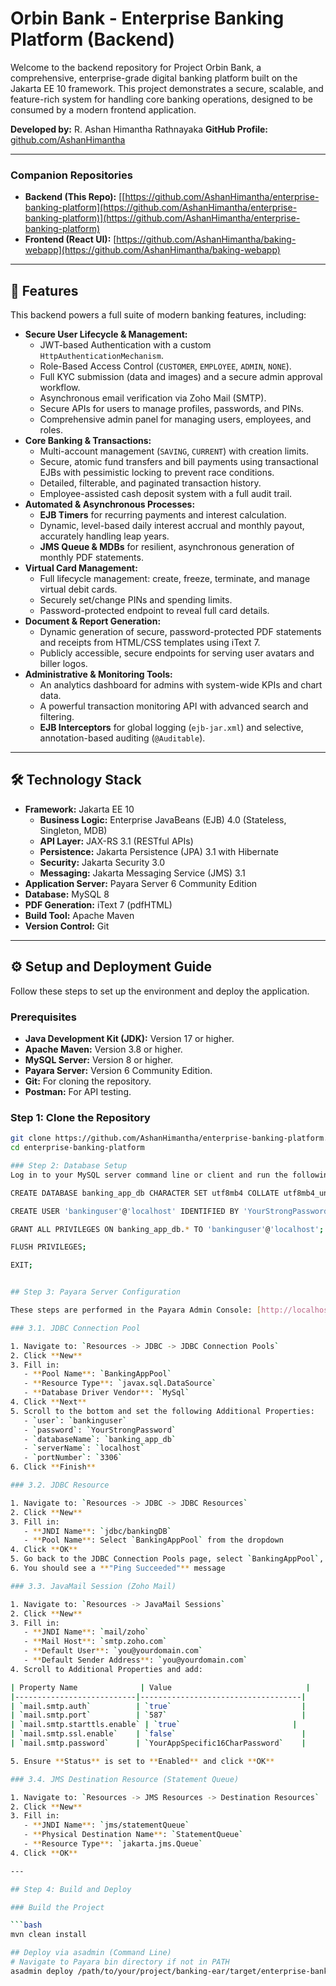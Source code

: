 # Orbin Bank - Enterprise Banking Platform (Backend)

Welcome to the backend repository for Project Orbin Bank, a comprehensive, enterprise-grade digital banking platform built on the Jakarta EE 10 framework. This project demonstrates a secure, scalable, and feature-rich system for handling core banking operations, designed to be consumed by a modern frontend application.

**Developed by:** R. Ashan Himantha Rathnayaka
**GitHub Profile:** [github.com/AshanHimantha](https://github.com/AshanHimantha)

---

### **Companion Repositories**
*   **Backend (This Repo):** [[https://github.com/AshanHimantha/enterprise-banking-platform](https://github.com/AshanHimantha/enterprise-banking-platform)](https://github.com/AshanHimantha/enterprise-banking-platform)
*   **Frontend (React UI):** [https://github.com/AshanHimantha/baking-webapp](https://github.com/AshanHimantha/baking-webapp)

---

## 🚀 Features

This backend powers a full suite of modern banking features, including:

*   **Secure User Lifecycle & Management:**
    *   JWT-based Authentication with a custom `HttpAuthenticationMechanism`.
    *   Role-Based Access Control (`CUSTOMER`, `EMPLOYEE`, `ADMIN`, `NONE`).
    *   Full KYC submission (data and images) and a secure admin approval workflow.
    *   Asynchronous email verification via Zoho Mail (SMTP).
    *   Secure APIs for users to manage profiles, passwords, and PINs.
    *   Comprehensive admin panel for managing users, employees, and roles.
*   **Core Banking & Transactions:**
    *   Multi-account management (`SAVING`, `CURRENT`) with creation limits.
    *   Secure, atomic fund transfers and bill payments using transactional EJBs with pessimistic locking to prevent race conditions.
    *   Detailed, filterable, and paginated transaction history.
    *   Employee-assisted cash deposit system with a full audit trail.
*   **Automated & Asynchronous Processes:**
    *   **EJB Timers** for recurring payments and interest calculation.
    *   Dynamic, level-based daily interest accrual and monthly payout, accurately handling leap years.
    *   **JMS Queue & MDBs** for resilient, asynchronous generation of monthly PDF statements.
*   **Virtual Card Management:**
    *   Full lifecycle management: create, freeze, terminate, and manage virtual debit cards.
    *   Securely set/change PINs and spending limits.
    *   Password-protected endpoint to reveal full card details.
*   **Document & Report Generation:**
    *   Dynamic generation of secure, password-protected PDF statements and receipts from HTML/CSS templates using iText 7.
    *   Publicly accessible, secure endpoints for serving user avatars and biller logos.
*   **Administrative & Monitoring Tools:**
    *   An analytics dashboard for admins with system-wide KPIs and chart data.
    *   A powerful transaction monitoring API with advanced search and filtering.
    *   **EJB Interceptors** for global logging (`ejb-jar.xml`) and selective, annotation-based auditing (`@Auditable`).

---

## 🛠️ Technology Stack

*   **Framework:** Jakarta EE 10
    *   **Business Logic:** Enterprise JavaBeans (EJB) 4.0 (Stateless, Singleton, MDB)
    *   **API Layer:** JAX-RS 3.1 (RESTful APIs)
    *   **Persistence:** Jakarta Persistence (JPA) 3.1 with Hibernate
    *   **Security:** Jakarta Security 3.0
    *   **Messaging:** Jakarta Messaging Service (JMS) 3.1
*   **Application Server:** Payara Server 6 Community Edition
*   **Database:** MySQL 8
*   **PDF Generation:** iText 7 (pdfHTML)
*   **Build Tool:** Apache Maven
*   **Version Control:** Git

---

## ⚙️ Setup and Deployment Guide

Follow these steps to set up the environment and deploy the application.

### Prerequisites

*   **Java Development Kit (JDK):** Version 17 or higher.
*   **Apache Maven:** Version 3.8 or higher.
*   **MySQL Server:** Version 8 or higher.
*   **Payara Server:** Version 6 Community Edition.
*   **Git:** For cloning the repository.
*   **Postman:** For API testing.

### Step 1: Clone the Repository

```bash
git clone https://github.com/AshanHimantha/enterprise-banking-platform.git
cd enterprise-banking-platform

### Step 2: Database Setup
Log in to your MySQL server command line or client and run the following SQL commands. Remember to replace 'YourStrongPassword' with your own secure password.

CREATE DATABASE banking_app_db CHARACTER SET utf8mb4 COLLATE utf8mb4_unicode_ci;

CREATE USER 'bankinguser'@'localhost' IDENTIFIED BY 'YourStrongPassword';

GRANT ALL PRIVILEGES ON banking_app_db.* TO 'bankinguser'@'localhost';

FLUSH PRIVILEGES;

EXIT;


## Step 3: Payara Server Configuration

These steps are performed in the Payara Admin Console: [http://localhost:4848](http://localhost:4848)

### 3.1. JDBC Connection Pool

1. Navigate to: `Resources -> JDBC -> JDBC Connection Pools`
2. Click **New**
3. Fill in:
   - **Pool Name**: `BankingAppPool`
   - **Resource Type**: `javax.sql.DataSource`
   - **Database Driver Vendor**: `MySql`
4. Click **Next**
5. Scroll to the bottom and set the following Additional Properties:
   - `user`: `bankinguser`
   - `password`: `YourStrongPassword`
   - `databaseName`: `banking_app_db`
   - `serverName`: `localhost`
   - `portNumber`: `3306`
6. Click **Finish**

### 3.2. JDBC Resource

1. Navigate to: `Resources -> JDBC -> JDBC Resources`
2. Click **New**
3. Fill in:
   - **JNDI Name**: `jdbc/bankingDB`
   - **Pool Name**: Select `BankingAppPool` from the dropdown
4. Click **OK**
5. Go back to the JDBC Connection Pools page, select `BankingAppPool`, and click **Ping**
6. You should see a **"Ping Succeeded"** message

### 3.3. JavaMail Session (Zoho Mail)

1. Navigate to: `Resources -> JavaMail Sessions`
2. Click **New**
3. Fill in:
   - **JNDI Name**: `mail/zoho`
   - **Mail Host**: `smtp.zoho.com`
   - **Default User**: `you@yourdomain.com`
   - **Default Sender Address**: `you@yourdomain.com`
4. Scroll to Additional Properties and add:

| Property Name              | Value                              |
|---------------------------|------------------------------------|
| `mail.smtp.auth`          | `true`                             |
| `mail.smtp.port`          | `587`                              |
| `mail.smtp.starttls.enable` | `true`                         |
| `mail.smtp.ssl.enable`    | `false`                            |
| `mail.smtp.password`      | `YourAppSpecific16CharPassword`    |

5. Ensure **Status** is set to **Enabled** and click **OK**

### 3.4. JMS Destination Resource (Statement Queue)

1. Navigate to: `Resources -> JMS Resources -> Destination Resources`
2. Click **New**
3. Fill in:
   - **JNDI Name**: `jms/statementQueue`
   - **Physical Destination Name**: `StatementQueue`
   - **Resource Type**: `jakarta.jms.Queue`
4. Click **OK**

---

## Step 4: Build and Deploy

### Build the Project

```bash
mvn clean install

## Deploy via asadmin (Command Line)
# Navigate to Payara bin directory if not in PATH
asadmin deploy /path/to/your/project/banking-ear/target/enterprise-banking-platform-1.0.ear


